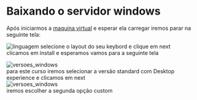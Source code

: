 # Baixando o servidor windows
Após iniciarmos a [maquina virtual](https://github.com/gaamarchi/Windows_Server/blob/main/baixando_servidor/criando_vm.md) e esperar ela carregar iremos parar na seguinte tela:  


![linguagem](https://user-images.githubusercontent.com/101679723/221367898-94b126b5-ff43-4131-a077-0f0a43578974.jpg)
selecione o layout do seu keybord e clique em next    
clicamos em install e esperamos
vamos para a seguinte tela

![versoes_windows](https://user-images.githubusercontent.com/101679723/221368141-117f59bd-4ddf-426b-b9a4-26a4e694a580.jpg)  
para este curso iremos selecionar  a versão standard com Desktop experience e clicamos em next  
![versoes_windows](https://user-images.githubusercontent.com/101679723/221368287-c1cd37cf-898b-4595-88ae-3fb85fd27369.jpg)  
iremos escolher a segunda opção custom
